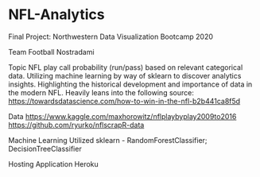 # NFL-Analytics

Final Project: Northwestern Data Visualization Bootcamp 2020

Team Football Nostradami

Topic
NFL play call probability (run/pass) based on relevant categorical data. Utilizing machine learning by way of sklearn to discover analytics insights. Highlighting the historical development and importance of data in the modern NFL. 
Heavily leans into the following source: 
https://towardsdatascience.com/how-to-win-in-the-nfl-b2b441ca8f5d

Data
https://www.kaggle.com/maxhorowitz/nflplaybyplay2009to2016
https://github.com/ryurko/nflscrapR-data

Machine Learning Utilized
sklearn - RandomForestClassifier; DecisionTreeClassifier

Hosting Application
Heroku
